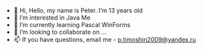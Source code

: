 - 👋 Hi, Hello, my name is Peter. I’m 13 years old
- 👀 I’m interested in Java Me
- 🌱 I’m currently learning Pascal WinForms
- 💞️ I’m looking to collaborate on ...
- 📫 If you have questions, email me - p.timoshin2009@yandex.ru

<!---
Petrprogs/Petrprogs is a ✨ special ✨ repository because its `README.md` (this file) appears on your GitHub profile.
You can click the Preview link to take a look at your changes.
--->
